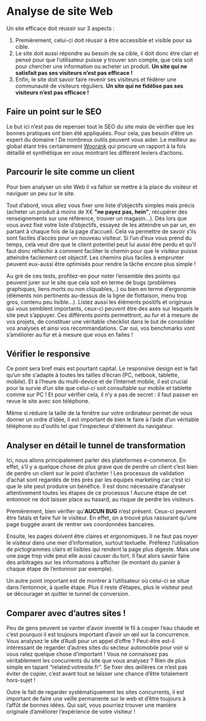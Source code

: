 # Analyse de site Web

Un site efficace doit réussir sur 3 aspects :

1. Premièrement, celui-ci doit réussir à être accessible et visible pour sa cible.
2. Le site doit aussi répondre au besoin de sa cible, il doit donc être clair et pensé pour que l’utilisateur puisse y trouver son compte, que cela soit pour chercher une information ou acheter un produit. **Un site qui ne satisfait pas ses visiteurs n’est pas efficace !**
3. Enfin, le site doit savoir faire revenir ses visiteurs et fédérer une communauté de visiteurs réguliers. **Un site qui ne fidélise pas ses visiteurs n’est pas efficace !**

## Faire un point sur le SEO
Le but ici n’est pas de repenser tout le SEO du site mais de vérifier que les bonnes pratiques ont bien été appliquées. Pour cela, pas besoin d’être un expert du domaine ! De nombreux outils peuvent vous aider. Le meilleur au global étant très certainement [Woorank](https://www.woorank.com/fr/) qui procure un rapport à la fois détaillé et synthétique en vous montrant les différent leviers d’actions.

## Parcourir le site comme un client
Pour bien analyser un site Web il va falloir se mettre à la place du visiteur et naviguer un peu sur le site.

Tout d’abord, vous allez vous fixer une liste d’objectifs simples mais précis (acheter un produit à moins de X€ **"ne payez pas, hein"**, récupérer des renseignements sur une référence, trouver un magasin…). Dès lors que vous avez fixé votre liste d’objectifs, essayez de les atteindre un par un, en partant à chaque fois de la page d’accueil. Cela va permettre de savoir s’ils sont faciles d’accès pour un nouveau visiteur. Si l’un d’eux vous prend du temps, cela veut dire que le client potentiel peut lui aussi être perdu et qu’il faut donc réfléchir à comment faciliter le chemin pour que le visiteur puisse atteindre facilement cet objectif. Les chemins plus faciles à emprunter peuvent eux-aussi être optimisés pour rendre la tâche encore plus simple !

Au gré de ces tests, profitez-en pour noter l’ensemble des points qui peuvent jurer sur le site que cela soit en terme de bugs (problèmes graphiques, liens morts ou non cliquables,..) ou bien en terme d’ergonomie (éléments non pertinents au-dessus de la ligne de flottaison, menu trop gros, contenu peu lisible…). Listez aussi les éléments positifs et originaux qui vous semblent importants, ceux-ci peuvent être des axes sur lesquels le site peut s’appuyer. Ces différents points permettront, au fur et à mesure de vos projets, de constituer une véritable checklist dans le but de consolider vos analyses et ainsi vos recommandations. Car oui, vos benchmarks vont s’améliorer au fur et à mesure que vous en faites !

## Vérifier le responsive
Ce point sera bref mais est pourtant capital. Le responsive design est le fait qu’un site s’adapte à toutes les tailles d’écran (PC, netbook, tablette, mobile). Et à l’heure du multi-device et de l’Internet mobile, il est crucial pour la survie d’un site que celui-ci soit consultable sur mobile et tablette comme sur PC ! Et pour vérifier cela, il n’y a pas de secret : il faut passer en revue le site avec son téléphone.

Même si réduire la taille de la fenêtre sur votre ordinateur permet de vous donner un ordre d’idée, il est important de bien le faire à l’aide d’un véritable téléphone ou d'outils tel que l'inspecteur d'élément du navigateur.

## Analyser en détail le tunnel de transformation
Ici, nous allons principalement parler des plateformes e-commerce. En effet, s’il y a quelque chose de plus grave que de perdre un client c’est bien de perdre un client sur le point d’acheter ! Les processus de validation d’achat sont regardés de très près par les équipes marketing car c’est ici que le site peut produire un bénéfice. Il est donc nécessaire d’analyser attentivement toutes les étapes de ce processus ! Aucune étape de cet entonnoir ne doit laisser place au hasard, au risque de perdre les visiteurs.

Premièrement, bien vérifier qu’**AUCUN BUG** n’est présent. Ceux-ci peuvent être fatals et faire fuir le visiteur. En effet, on a trouvé plus rassurant qu’une page buggée avant de rentrer ses coordonnées bancaires.

Ensuite, les pages doivent être claires et ergonomiques. Il ne faut pas noyer le visiteur dans une mer d’information, surtout textuelle. Préférez l’utilisation de pictogrammes clairs et lisibles qui rendent la page plus digeste. Mais une une page trop vide peut elle aussi causer du tort. Il faut alors savoir faire des arbitrages sur les informations à afficher (le montant du panier à chaque étape de l’entonnoir par exemple).

Un autre point important est de montrer à l’utilisateur où celui-ci se situe dans l’entonnoir, à quelle étape. Plus il reste d’étapes, plus le visiteur peut se décourager et quitter le tunnel de conversion.

## Comparer avec d’autres sites !
Peu de gens peuvent se vanter d’avoir inventé le fil à couper l’eau chaude et c’est pourquoi il est toujours important d’avoir un œil sur la concurrence. Vous analysez le site d’Audi pour un appel d’offre ? Peut-être est-il intéressant de regarder d’autres sites du secteur automobile pour voir si vous ratez quelque chose d’important ! Vous ne connaissez pas véritablement les concurrents du site que vous analysez ? Rien de plus simple en tapant “related:votresite.fr”. Se fixer des œillères ce n’est pas éviter de copier, c’est avant tout se laisser une chance d’être totalement hors-sujet !

Outre le fait de regarder systématiquement les sites concurrents, il est important de faire une veille permanente sur le web et d’être toujours à l’affût de bonnes idées. Qui sait, vous pourriez trouver une manière originale d’améliorer l’expérience de votre visiteur !
